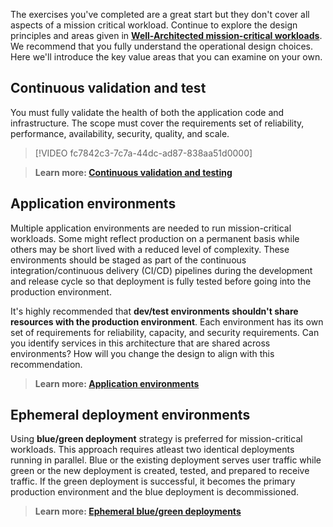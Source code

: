 The exercises you've completed are a great start but they don't cover all aspects of a mission critical workload. Continue to explore the design principles and areas given in [**Well-Architected mission-critical workloads**](/azure/architecture/framework/mission-critical/mission-critical-overview). We recommend that you fully understand the operational design choices. Here we'll introduce the key value areas that you can examine on your own.


## Continuous validation and test

You must fully validate the health of both the application code and infrastructure. The scope must cover the requirements set of reliability, performance, availability, security, quality, and scale. 

> [!VIDEO fc7842c3-7c7a-44dc-ad87-838aa51d0000]

> **Learn more: [Continuous validation and testing](/azure/architecture/framework/mission-critical/mission-critical-deployment-testing#continuous-validation-and-testing)**

## Application environments

Multiple application environments are needed to run mission-critical workloads. Some might reflect production on a permanent basis while others may be short lived with a reduced level of complexity. These environments should be staged as part of the continuous integration/continuous delivery (CI/CD) pipelines during the development and release cycle so that deployment is fully tested before going into the production environment.

It's highly recommended that **dev/test environments shouldn't share resources with the production environment**. Each environment has its own set of requirements for reliability, capacity, and security requirements. Can you identify services in this architecture that are shared across environments? How will you change the design to align with this recommendation.

> **Learn more: [Application environments](/azure/architecture/framework/mission-critical/mission-critical-deployment-testing#application-environments)**


## Ephemeral deployment environments

Using **blue/green deployment** strategy is preferred for mission-critical workloads. This approach requires atleast two identical deployments running in parallel. Blue or the existing deployment serves user traffic while green or the new deployment is created, tested, and prepared to receive traffic. If the green deployment is successful, it becomes the primary production environment and the blue deployment is decommissioned.

> **Learn more: [Ephemeral blue/green deployments](/azure/architecture/framework/mission-critical/mission-critical-deployment-testing#ephemeral-bluegreen-deployments)**


